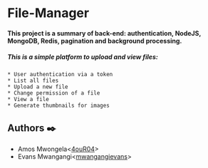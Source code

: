 # File-Manager

#### This project is a summary of back-end: authentication, NodeJS, MongoDB, Redis, pagination and background processing.

##### This is a simple platform to upload and view files:

    * User authentication via a token
    * List all files
    * Upload a new file
    * Change permission of a file
    * View a file
    * Generate thumbnails for images

## Authors :black_nib:
* Amos Mwongela<[4ouR04](https://github.com/4ouR04)>
* Evans Mwangangi<[mwangangievans](https://github.com/mwangangievans)>
